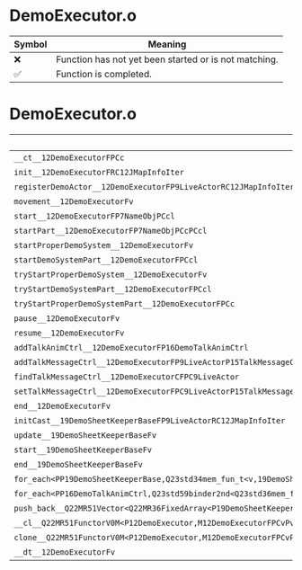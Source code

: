 # DemoExecutor.o
| Symbol | Meaning 
| ------------- | ------------- 
| :x: | Function has not yet been started or is not matching. 
| :white_check_mark: | Function is completed. 


# DemoExecutor.o
| Symbol | Decompiled? |
| ------------- | ------------- |
| `__ct__12DemoExecutorFPCc` | :x: |
| `init__12DemoExecutorFRC12JMapInfoIter` | :x: |
| `registerDemoActor__12DemoExecutorFP9LiveActorRC12JMapInfoIter` | :x: |
| `movement__12DemoExecutorFv` | :x: |
| `start__12DemoExecutorFP7NameObjPCcl` | :x: |
| `startPart__12DemoExecutorFP7NameObjPCcPCcl` | :x: |
| `startProperDemoSystem__12DemoExecutorFv` | :x: |
| `startDemoSystemPart__12DemoExecutorFPCcl` | :x: |
| `tryStartProperDemoSystem__12DemoExecutorFv` | :x: |
| `tryStartDemoSystemPart__12DemoExecutorFPCcl` | :x: |
| `tryStartProperDemoSystemPart__12DemoExecutorFPCc` | :x: |
| `pause__12DemoExecutorFv` | :x: |
| `resume__12DemoExecutorFv` | :x: |
| `addTalkAnimCtrl__12DemoExecutorFP16DemoTalkAnimCtrl` | :x: |
| `addTalkMessageCtrl__12DemoExecutorFP9LiveActorP15TalkMessageCtrl` | :x: |
| `findTalkMessageCtrl__12DemoExecutorCFPC9LiveActor` | :x: |
| `setTalkMessageCtrl__12DemoExecutorFPC9LiveActorP15TalkMessageCtrl` | :x: |
| `end__12DemoExecutorFv` | :x: |
| `initCast__19DemoSheetKeeperBaseFP9LiveActorRC12JMapInfoIter` | :x: |
| `update__19DemoSheetKeeperBaseFv` | :x: |
| `start__19DemoSheetKeeperBaseFv` | :x: |
| `end__19DemoSheetKeeperBaseFv` | :x: |
| `for_each<PP19DemoSheetKeeperBase,Q23std34mem_fun_t<v,19DemoSheetKeeperBase>>__3stdFPP19DemoSheetKeeperBasePP19DemoSheetKeeperBaseQ23std34mem_fun_t<v,19DemoSheetKeeperBase>_Q23std34mem_fun_t<v,19DemoSheetKeeperBase>` | :x: |
| `for_each<PP16DemoTalkAnimCtrl,Q23std59binder2nd<Q23std36mem_fun1_t<v,16DemoTalkAnimCtrl,PCc>,PCc>>__3stdFPP16DemoTalkAnimCtrlPP16DemoTalkAnimCtrlQ23std59binder2nd<Q23std36mem_fun1_t<v,16DemoTalkAnimCtrl,PCc>,PCc>_Q23std59binder2nd<Q23std36mem_fun1_t<v,16DemoTalkAnimCtrl,PCc>,PCc>` | :x: |
| `push_back__Q22MR51Vector<Q22MR36FixedArray<P19DemoSheetKeeperBase,2>>FRCP19DemoSheetKeeperBase` | :x: |
| `__cl__Q22MR51FunctorV0M<P12DemoExecutor,M12DemoExecutorFPCvPv_v>CFv` | :x: |
| `clone__Q22MR51FunctorV0M<P12DemoExecutor,M12DemoExecutorFPCvPv_v>CFP7JKRHeap` | :x: |
| `__dt__12DemoExecutorFv` | :x: |
